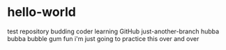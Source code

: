 # hello-world
test repository
budding coder learning GitHub
just-another-branch
hubba bubba bubble gum fun
i'm just going to practice this over and over

